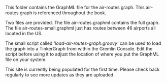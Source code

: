 This folder contains the GraphML file for the air-routes graph. This air-routes graph is referenced throughout the book.

Two files are provided. The file air-routes.graphml contains the full graph. The file air-routes-small.graphml just has routes between 46 airports all located in the US.

The small script called *'load-air-routes-graph.groovy'* can be used to load the graph into a TinkerGraph from within the Gremlin Console. Edit the script before using it to adjust the location of where you put the GraphML file on your system.

This site is currently being populated for the first time. Please check back regularly to see more updates as they are uploaded.

